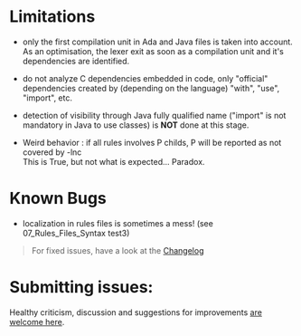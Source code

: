 Limitations
===========

- only the first compilation unit in Ada and Java files is taken into account.
  As an optimisation, the lexer exit as soon as a compilation unit and
  it's dependencies are identified.

- do not analyze C dependencies embedded in code, only "official" dependencies
  created by (depending on the language) "with", "use", "import", etc.

- detection of visibility through Java fully qualified name ("import"
  is not mandatory in Java to use classes) is **NOT** done at this stage.

- Weird behavior : if all rules involves P childs, P will be reported as not covered by -lnc   
  This is True, but not what is expected... Paradox.

Known Bugs
==========

- localization in rules files is sometimes a mess! (see 07_Rules_Files_Syntax test3)

 
> For fixed issues, have a look at the [Changelog](changelog.md)

Submitting issues:
==================

Healthy criticism, discussion and suggestions for improvements [are welcome here](https://github.com/LionelDraghi/ArchiCheck/issues/new).

